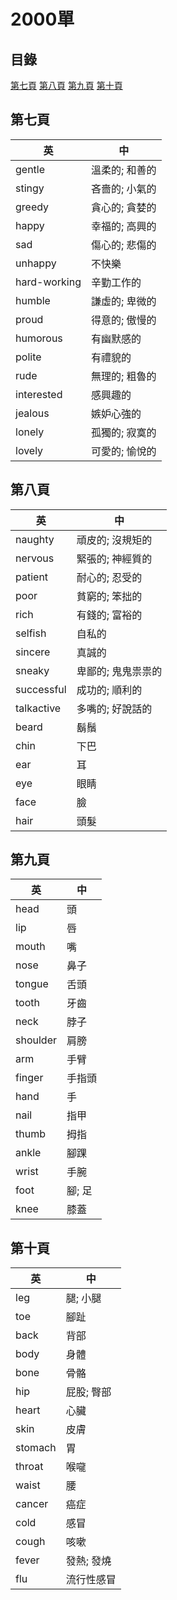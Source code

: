 # 2000單
## 目錄

[第七頁](#第七頁)
[第八頁](#第八頁)
[第九頁](#第九頁)
[第十頁](#第十頁)

## 第七頁

| 英            | 中        |
| ------------ | -------- |
| gentle       | 溫柔的; 和善的 |
| stingy       | 吝嗇的; 小氣的 |
| greedy       | 貪心的; 貪婪的 |
| happy        | 幸福的; 高興的 |
| sad          | 傷心的; 悲傷的 |
| unhappy      | 不快樂      |
| hard-working | 辛勤工作的    |
| humble       | 謙虛的; 卑微的 |
| proud        | 得意的; 傲慢的 |
| humorous     | 有幽默感的    |
| polite       | 有禮貌的     |
| rude         | 無理的; 粗魯的 |
| interested   | 感興趣的     |
| jealous      | 嫉妒心強的    |
| lonely       | 孤獨的; 寂寞的 |
| lovely       | 可愛的; 愉悅的 |
## 第八頁

| 英          | 中          |
| ---------- | ---------- |
| naughty    | 頑皮的; 沒規矩的  |
| nervous    | 緊張的; 神經質的  |
| patient    | 耐心的; 忍受的   |
| poor       | 貧窮的; 笨拙的   |
| rich       | 有錢的; 富裕的   |
| selfish    | 自私的        |
| sincere    | 真誠的        |
| sneaky     | 卑鄙的; 鬼鬼祟祟的 |
| successful | 成功的; 順利的   |
| talkactive | 多嘴的; 好說話的  |
| beard      | 鬍鬚         |
| chin       | 下巴         |
| ear        | 耳          |
| eye        | 眼睛         |
| face       | 臉          |
| hair       | 頭髮         |

## 第九頁

| 英        | 中    |
| -------- | ---- |
| head     | 頭    |
| lip      | 唇    |
| mouth    | 嘴    |
| nose     | 鼻子   |
| tongue   | 舌頭   |
| tooth    | 牙齒   |
| neck     | 脖子   |
| shoulder | 肩膀   |
| arm      | 手臂   |
| finger   | 手指頭  |
| hand     | 手    |
| nail     | 指甲   |
| thumb    | 拇指   |
| ankle    | 腳踝   |
| wrist    | 手腕   |
| foot     | 腳; 足 |
| knee     | 膝蓋   |

## 第十頁

| 英       | 中      |
| ------- | ------ |
| leg     | 腿; 小腿  |
| toe     | 腳趾     |
| back    | 背部     |
| body    | 身體     |
| bone    | 骨骼     |
| hip     | 屁股; 臀部 |
| heart   | 心臟     |
| skin    | 皮膚     |
| stomach | 胃      |
| throat  | 喉嚨     |
| waist   | 腰      |
| cancer  | 癌症     |
| cold    | 感冒     |
| cough   | 咳嗽     |
| fever   | 發熱; 發燒 |
| flu     | 流行性感冒  |
